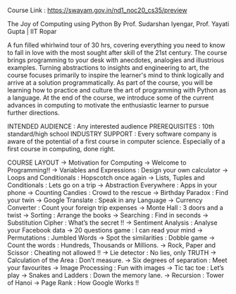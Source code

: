 Course Link : https://swayam.gov.in/nd1_noc20_cs35/preview

The Joy of Computing using Python
By Prof. Sudarshan Iyengar, Prof. Yayati Gupta   |   IIT Ropar

A fun filled whirlwind tour of 30 hrs, covering everything you need to know to fall in love with the most sought after skill of the 21st century. The course brings programming to your desk with anecdotes, analogies and illustrious examples. Turning abstractions to insights and engineering to art, the course focuses primarily to inspire the learner's mind to think logically and arrive at a solution programmatically. As part of the course, you will be learning how to practice and culture the art of programming with Python as a language. At the end of the course, we introduce some of the current advances in computing to motivate the enthusiastic learner to pursue further directions.


INTENDED AUDIENCE	:  Any interested audience
PREREQUISITES		:  10th standard/high school
INDUSTRY SUPPORT	:  Every software company is aware of the potential of a first course in computer science. Especially of a first course in computing, done right.


COURSE LAYOUT
  -> Motivation for Computing
  -> Welcome to Programming!!
  -> Variables and Expressions : Design your own calculator
  -> Loops and Conditionals : Hopscotch once again
  -> Lists, Tuples and Conditionals : Lets go on a trip
  -> Abstraction Everywhere : Apps in your phone
  -> Counting Candies : Crowd to the rescue
  -> Birthday Paradox : Find your twin
  -> Google Translate : Speak in any Language
  -> Currency Converter : Count your foreign trip expenses
  -> Monte Hall : 3 doors and a twist
  -> Sorting : Arrange the books
  -> Searching : Find in seconds
  -> Substitution Cipher : What’s the secret !!
  -> Sentiment Analysis : Analyse your Facebook data
  -> 20 questions game : I can read your mind
  -> Permutations : Jumbled Words
  -> Spot the similarities : Dobble game
  -> Count the words : Hundreds, Thousands or Millions.
  -> Rock, Paper and Scissor : Cheating not allowed !!
  -> Lie detector : No lies, only TRUTH
  -> Calculation of the Area : Don’t measure.
  -> Six degrees of separation : Meet your favourites
  -> Image Processing : Fun with images
  -> Tic tac toe : Let’s play
  -> Snakes and Ladders : Down the memory lane.
  -> Recursion : Tower of Hanoi
  -> Page Rank : How Google Works !!
